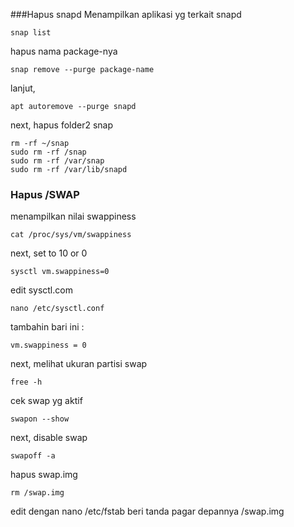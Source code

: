 ###Hapus snapd
Menampilkan aplikasi yg terkait snapd
```
snap list
```
hapus nama package-nya
```
snap remove --purge package-name
```
lanjut, 
```
apt autoremove --purge snapd
```
next, hapus folder2 snap
```
rm -rf ~/snap
sudo rm -rf /snap
sudo rm -rf /var/snap
sudo rm -rf /var/lib/snapd
```
### Hapus /SWAP
menampilkan nilai swappiness
```
cat /proc/sys/vm/swappiness
```
next, set to 10 or 0
```
sysctl vm.swappiness=0
```
edit sysctl.com
```
nano /etc/sysctl.conf
```
tambahin bari ini :
```
vm.swappiness = 0
```
next, melihat ukuran partisi swap
```
free -h
```
cek swap yg aktif
```
swapon --show
```
next, disable swap
```
swapoff -a
```
hapus swap.img
```
rm /swap.img
```
edit dengan nano /etc/fstab
beri tanda pagar depannya /swap.img
